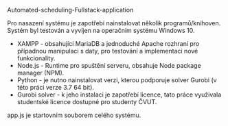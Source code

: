 Automated-scheduling-Fullstack-application

Pro nasazení systému je zapotřebí nainstalovat několik programů/knihoven.
Systém byl testován a vyvíjen na operačním systému Windows 10.
- XAMPP - obsahující MariaDB a jednoduché Apache rozhraní pro případnou manipulaci s daty, pro testování a implementaci nové funkcionality.
- Node.js - Runtime pro spuštění serveru, obsahuje Node package manager
(NPM).
- Python - je nutno nainstalovat verzi, kterou podporuje solver Gurobi (v
této práci verze 3.7 64 bit).
- Gurobi solver - k jeho instalaci je zapotřebí licence, tato práce využivala
studentské licence dostupné pro studenty ČVUT.

app.js je startovním souborem celého systému.
